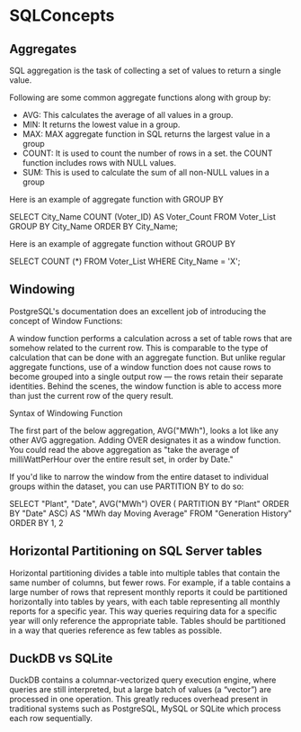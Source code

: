 # SQLConcepts

## Aggregates

SQL aggregation is the task of collecting a set of values to return a single value.

Following are some common aggregate functions along with group by:

- AVG: This calculates the average of all values in a group.
- MIN: It returns the lowest value in a group.
- MAX: MAX aggregate function in SQL returns the largest value in a group
- COUNT: It is used to count the number of rows in a set. the COUNT function includes rows with NULL values.
- SUM: This is used to calculate the sum of all non-NULL values in a group

Here is an example of aggregate function with GROUP BY

SELECT City_Name 
COUNT (Voter_ID) AS Voter_Count 
FROM Voter_List 
GROUP BY City_Name 
ORDER BY City_Name;

Here is an example of aggregate function without GROUP BY

SELECT COUNT (*) 
FROM Voter_List 
WHERE City_Name = 'X';


## Windowing

PostgreSQL's documentation does an excellent job of introducing the concept of Window Functions:

A window function performs a calculation across a set of table rows that are somehow related to the current row. This is comparable to the type of calculation that can be done with an aggregate function. But unlike regular aggregate functions, use of a window function does not cause rows to become grouped into a single output row — the rows retain their separate identities. Behind the scenes, the window function is able to access more than just the current row of the query result.

Syntax of Windowing Function

The first part of the below aggregation, AVG("MWh"), looks a lot like any other AVG aggregation. Adding OVER designates it as a window function. You could read the above aggregation as "take the average of milliWattPerHour over the entire result set, in order by Date."

If you'd like to narrow the window from the entire dataset to individual groups within the dataset, you can use PARTITION BY to do so:

SELECT "Plant", "Date",
    AVG("MWh") OVER (
        PARTITION BY "Plant"
        ORDER BY "Date" ASC)
        AS "MWh day Moving Average"
FROM "Generation History"
ORDER BY 1, 2


## Horizontal Partitioning on SQL Server tables

Horizontal partitioning divides a table into multiple tables that contain the same number of columns, but fewer rows. For example, if a table contains a large number of rows that represent monthly reports it could be partitioned horizontally into tables by years, with each table representing all monthly reports for a specific year. This way queries requiring data for a specific year will only reference the appropriate table. Tables should be partitioned in a way that queries reference as few tables as possible.

## DuckDB vs SQLite

DuckDB contains a columnar-vectorized query execution engine, where queries are still interpreted, but a large batch of values (a “vector”) are processed in one operation. This greatly reduces overhead present in traditional systems such as PostgreSQL, MySQL or SQLite which process each row sequentially.
